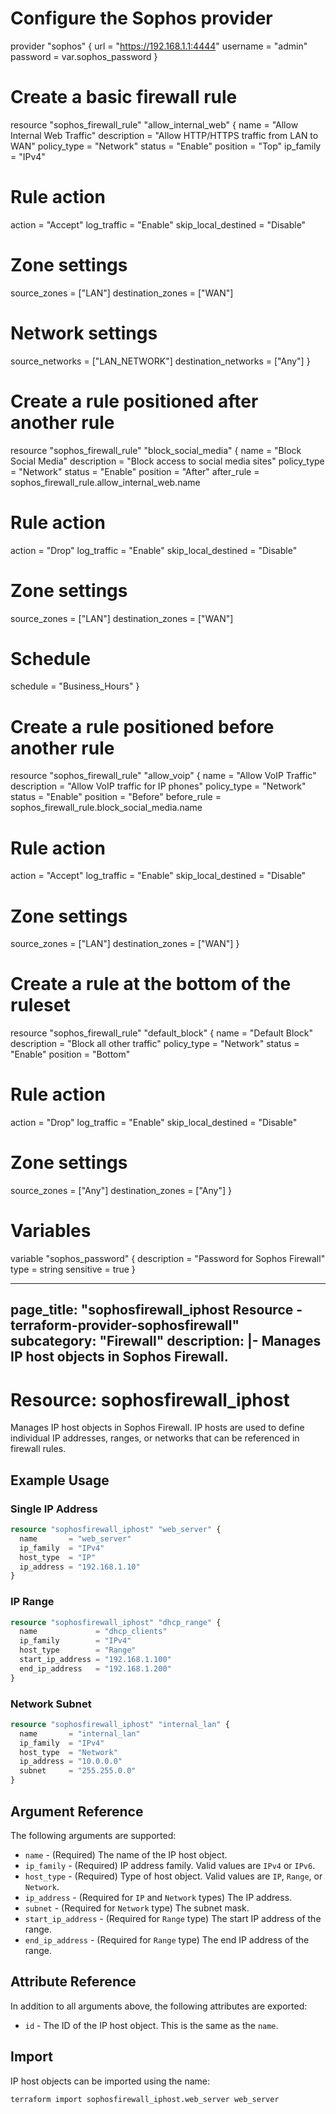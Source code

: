 # Configure the Sophos provider
provider "sophos" {
  url      = "https://192.168.1.1:4444"
  username = "admin"
  password = var.sophos_password
}

# Create a basic firewall rule
resource "sophos_firewall_rule" "allow_internal_web" {
  name        = "Allow Internal Web Traffic"
  description = "Allow HTTP/HTTPS traffic from LAN to WAN"
  policy_type = "Network"
  status      = "Enable"
  position    = "Top"
  ip_family   = "IPv4"
  
  # Rule action
  action             = "Accept"
  log_traffic        = "Enable"
  skip_local_destined = "Disable"
  
  # Zone settings
  source_zones      = ["LAN"]
  destination_zones = ["WAN"]
  
  # Network settings
  source_networks      = ["LAN_NETWORK"]
  destination_networks = ["Any"]
}

# Create a rule positioned after another rule
resource "sophos_firewall_rule" "block_social_media" {
  name        = "Block Social Media"
  description = "Block access to social media sites"
  policy_type = "Network"
  status      = "Enable"
  position    = "After"
  after_rule  = sophos_firewall_rule.allow_internal_web.name
  
  # Rule action
  action             = "Drop"
  log_traffic        = "Enable"
  skip_local_destined = "Disable"
  
  # Zone settings
  source_zones      = ["LAN"]
  destination_zones = ["WAN"]
  
  # Schedule
  schedule = "Business_Hours"
}

# Create a rule positioned before another rule
resource "sophos_firewall_rule" "allow_voip" {
  name        = "Allow VoIP Traffic"
  description = "Allow VoIP traffic for IP phones"
  policy_type = "Network"
  status      = "Enable"
  position    = "Before"
  before_rule = sophos_firewall_rule.block_social_media.name
  
  # Rule action
  action             = "Accept"
  log_traffic        = "Enable"
  skip_local_destined = "Disable"
  
  # Zone settings
  source_zones      = ["LAN"]
  destination_zones = ["WAN"]
}

# Create a rule at the bottom of the ruleset
resource "sophos_firewall_rule" "default_block" {
  name        = "Default Block"
  description = "Block all other traffic"
  policy_type = "Network"
  status      = "Enable"
  position    = "Bottom"
  
  # Rule action
  action             = "Drop"
  log_traffic        = "Enable"
  skip_local_destined = "Disable"
  
  # Zone settings
  source_zones      = ["Any"]
  destination_zones = ["Any"]
}

# Variables
variable "sophos_password" {
  description = "Password for Sophos Firewall"
  type        = string
  sensitive   = true
}

---
page_title: "sophosfirewall_iphost Resource - terraform-provider-sophosfirewall"
subcategory: "Firewall"
description: |-
  Manages IP host objects in Sophos Firewall.
---

# Resource: sophosfirewall_iphost

Manages IP host objects in Sophos Firewall. IP hosts are used to define individual IP addresses, ranges, or networks that can be referenced in firewall rules.

## Example Usage

### Single IP Address

```terraform
resource "sophosfirewall_iphost" "web_server" {
  name       = "web_server"
  ip_family  = "IPv4"
  host_type  = "IP"
  ip_address = "192.168.1.10"
}
```

### IP Range

```terraform
resource "sophosfirewall_iphost" "dhcp_range" {
  name             = "dhcp_clients"
  ip_family        = "IPv4"
  host_type        = "Range"
  start_ip_address = "192.168.1.100"
  end_ip_address   = "192.168.1.200"
}
```

### Network Subnet

```terraform
resource "sophosfirewall_iphost" "internal_lan" {
  name       = "internal_lan"
  ip_family  = "IPv4"
  host_type  = "Network"
  ip_address = "10.0.0.0"
  subnet     = "255.255.0.0"
}
```

## Argument Reference

The following arguments are supported:

* `name` - (Required) The name of the IP host object.
* `ip_family` - (Required) IP address family. Valid values are `IPv4` or `IPv6`.
* `host_type` - (Required) Type of host object. Valid values are `IP`, `Range`, or `Network`.
* `ip_address` - (Required for `IP` and `Network` types) The IP address.
* `subnet` - (Required for `Network` type) The subnet mask.
* `start_ip_address` - (Required for `Range` type) The start IP address of the range.
* `end_ip_address` - (Required for `Range` type) The end IP address of the range.

## Attribute Reference

In addition to all arguments above, the following attributes are exported:

* `id` - The ID of the IP host object. This is the same as the `name`.

## Import

IP host objects can be imported using the name:

```
terraform import sophosfirewall_iphost.web_server web_server
```
